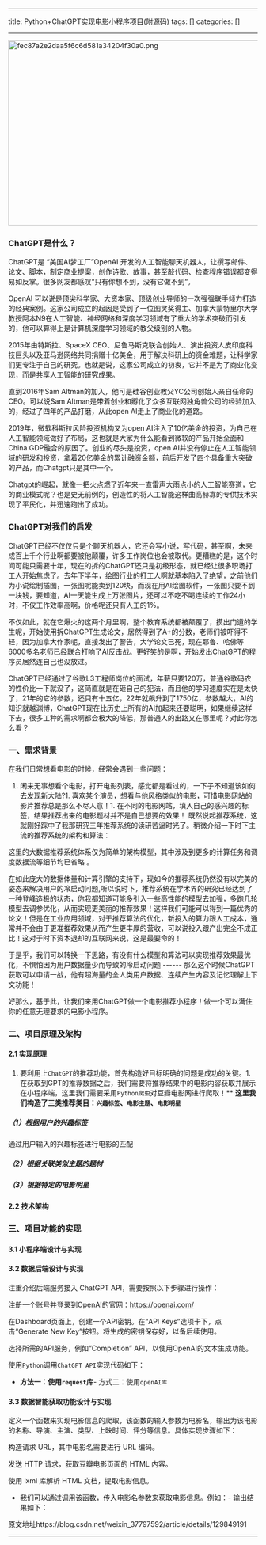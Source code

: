 
--- 
title:  Python+ChatGPT实现电影小程序项目(附源码) 
tags: []
categories: [] 

---
<img height="374" width="1080" src="https://img-blog.csdnimg.cn/img_convert/fec87a2e2daa5f6c6d581a34204f30a0.png" alt="fec87a2e2daa5f6c6d581a34204f30a0.png">

### **ChatGPT是什么？**

ChatGPT是 “美国AI梦工厂”OpenAI 开发的人工智能聊天机器人，让撰写邮件、论文、脚本，制定商业提案，创作诗歌、故事，甚至敲代码、检查程序错误都变得易如反掌。很多网友都感叹“只有你想不到，没有它做不到“。

OpenAI 可以说是顶尖科学家、大资本家、顶级创业导师的一次强强联手倾力打造的经典案例。这家公司成立的起因是受到了一位图灵奖得主、加拿大蒙特里尔大学教授阿本N9在人工智能、神经网络和深度学习领域有了重大的学术突破而引发的，他可以算得上是计算机深度学习领域的教父级别的人物。

2015年由特斯拉、SpaceX CEO、尼鲁马斯克联合创始人、演出投资人皮印度科技巨头以及亚马逊网络共同捐赠十亿美金，用于解决科研上的资金难题，让科学家们更专注于自己的研究。也就是说，这家公司成立的初衷，它并不是为了商业化变现，而是共享人工智能的研究成果。

直到2016年Sam Altman的加入，他可是硅谷创业教父YC公司创始人亲自任命的CEO。可以说Sam Altman是带着创业和孵化了众多互联网独角兽公司的经验加入的，经过了四年的产品打磨，从此open AI走上了商业化的道路。

2019年，微软科斯拉风险投资机构又为open AI注入了10亿美金的投资，为自己在人工智能领域做好了布局，这也就是大家为什么能看到微软的产品开始全面和China GDP融合的原因了。创业的尽头是投资，open AI并没有停止在人工智能领域的研发和投资，拿着20亿美金的累计融资金额，前后开发了四个具备重大突破的产品，而Chatgpt只是其中一个。

Chatgpt的崛起，就像一把火点燃了近年来一直雷声大雨点小的人工智能赛道，它的商业模式呢？也是史无前例的，创造性的将人工智能这样曲高赫寡的专供技术实现了平民化，并迅速跑出了成功。

### **ChatGPT对我们的启发**

ChatGPT已经不仅仅只是个聊天机器人，它还会写小说，写代码，甚至啊，未来成百上千个行业啊都要被他颠覆，许多工作岗位也会被取代。更糟糕的是，这个时间可能只需要十年，现在的拆的ChatGPT还只是初级形态，就已经让很多职场打工人开始焦虑了。去年下半年，绘图行业的打工人啊就基本陷入了绝望，之前他们为小说绘制插图，一张图呢能卖到120块，而现在用AI绘图软件，一张图只要不到一块钱，要知道，AI一天能生成上万张图片，还可以不吃不喝连续的工作24小时，不仅工作效率高啊，价格呢还只有人工的1%。

不仅如此，就在它爆火的这两个月里啊，整个教育系统都被颠覆了，摸出门道的学生呢，开始使用拆ChatGPT生成论文，居然得到了A+的分数，老师们被吓得不轻，因为加拿大作家呢，直接发出了警告，大学论文已死，现在耶鲁、哈佛等6000多名老师已经联合打响了AI反击战。更好笑的是啊，开始发出ChatGPT的程序员居然连自己也没放过。

ChatGPT已经通过了谷歌L3工程师岗位的面试，年薪只要120万，普通谷歌码农的性价比一下就没了，这简直就是在砸自己的犯法，而且他的学习速度实在是太快了，21年的它的参数，还只有十五亿，22年就飙升到了1750亿，参数越大，AI的知识就越渊博，ChatGPT现在比历史上所有的AI加起来还要聪明，如果继续这样下去，很多工种的需求啊都会极大的降低，那普通人的出路又在哪里呢？对此你怎么看？

### 一、需求背景

在我们日常想看电影的时候，经常会遇到一些问题：
1. 闲来无事想看个电影，打开电影列表，感觉都是看过的，一下子不知道该如何去发现新大陆?1. 喜欢某个演员，想看与他风格类似的电影，可惜电影网站的影片推荐总是那么不尽人意！1. 在不同的电影网站，填入自己的感兴趣的标签，结果推荐出来的电影题材并不是自己想要的效果！
既然说起推荐系统，这就刚好踩中了我那研究三年推荐系统的读研苦逼时光了。稍微介绍一下时下主流的推荐系统的架构和算法：

这里的大数据推荐系统体系仅为简单的架构模型，其中涉及到更多的计算任务和调度数据流等细节均已省略 。

在如此庞大的数据体量和计算引擎的支持下，现如今的推荐系统仍然没有以完美的姿态来解决用户的冷启动问题,所以说时下，推荐系统在学术界的研究已经达到了一种登峰造极的状态，你我都知道可能多引入一些高性能的模型去加强，多跑几轮模型去调参优化，从而实现更美丽的推荐效果！这样我们可能可以得到一篇优秀的论文！但是在工业应用领域，对于推荐算法的优化，新投入的算力跟人工成本，通常并不会由于更准推荐效果从而产生更丰厚的营收，可以说投入跟产出完全不成正比！这对于时下资本退却的互联网来说，这是最要命的！

于是乎，我们可以转换一下思路，有没有什么模型和算法可以实现推荐效果最优化，不惧怕因为用户数据量少而导致的冷启动问题 ------ 那么这个时候ChatGPT获取可以申请一战，他有超海量的全人类用户数据、连续产生内容及记忆理解上下文功能！

好那么，基于此，让我们来用ChatGPT做一个电影推荐小程序！做一个可以满住你的任意无理要求的电影小程序。

### 二、项目原理及架构

#### 2.1 实现原理
1. 要利用上`ChatGPT`的推荐功能，首先构造好目标明确的问题是成功的关键。1. 在获取到GPT的推荐数据之后，我们需要将推荐结果中的电影内容获取并展示在小程序端，这里我们需要采用`Python爬虫`对豆瓣电影网进行爬取！**
**这里我们构造了三类推荐类目：`兴趣标签`、`电影主题`、`电影明星`**

##### （1）根据用户的兴趣标签

通过用户输入的兴趣标签进行电影的匹配

##### （2）根据关联类似主题的题材

##### （3）根据特定的电影明星

#### 2.2 技术架构

### 三、项目功能的实现

#### 3.1 小程序端设计与实现

#### 3.2 数据后端设计与实现

注重介绍后端服务接入 ChatGPT API，需要按照以下步骤进行操作：

注册一个账号并登录到OpenAI的官网：https://openai.com/

在Dashboard页面上，创建一个API密钥。在“API Keys”选项卡下，点击“Generate New Key”按钮。将生成的密钥保存好，以备后续使用。

选择所需的API服务，例如“Completion” API，以使用OpenAI的文本生成功能。

使用`Python`调用`ChatGPT API`实现代码如下：
- **方法一：使用`request`库**- 方式二：使用`openAI库`
#### 3.3 数据智能获取功能设计与实现

定义一个函数来实现电影信息的爬取，该函数的输入参数为电影名，输出为该电影的名称、导演、主演、类型、上映时间、评分等信息。具体实现步骤如下：

构造请求 URL，其中电影名需要进行 URL 编码。

发送 HTTP 请求，获取豆瓣电影页面的 HTML 内容。

使用 lxml 库解析 HTML 文档，提取电影信息。
- 我们可以通过调用该函数，传入电影名参数来获取电影信息。例如：- 输出结果如下：
>  
  原文地址https://blog.csdn.net/weixin_37797592/article/details/129849191 
 
- - - - - 